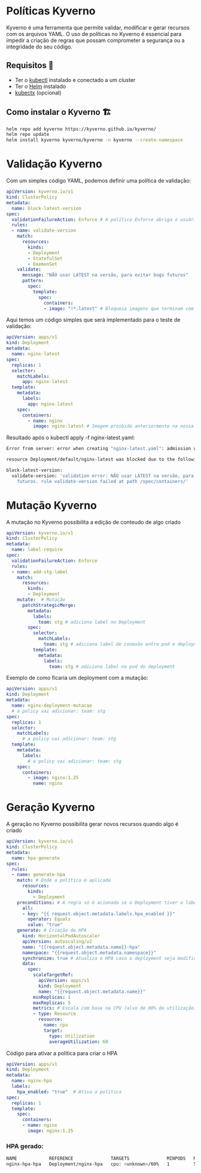 # Políticas Kyverno

Kyverno é uma ferramenta que permite validar, modificar e gerar recursos com os arquivos YAML.
O uso de políticas no Kyverno é essencial para impedir a criação de regras que possam comprometer a segurança ou a integridade do seu código.

## Requisitos 🧰
- Ter o [kubectl](https://kubernetes.io/docs/reference/kubectl/) instalado e conectado a um cluster  
- Ter o [Helm](https://helm.sh/docs/intro/install/) instalado  
- [kubectx](https://github.com/ahmetb/kubectx) (opcional)

## Como instalar o Kyverno 🏗️
```bash
helm repo add kyverno https://kyverno.github.io/kyverno/
helm repo update
helm install kyverno kyverno/kyverno -n kyverno --create-namespace
```



# Validação Kyverno
Com um simples código YAML, podemos definir uma política de validação:
```yaml
apiVersion: kyverno.io/v1
kind: ClusterPolicy
metadata:
  name: block-latest-version
spec:
  validationFailureAction: Enforce # A política Enforce obriga o usuário a cumprir a regra, enquanto a política Audit apenas gera um aviso informativo. 
  rules:
  - name: validate-version
    match:
      resources:
        kinds:
        - Deployment
        - StatefulSet
        - DaemonSet
    validate:
      message: "NÃO usar LATEST na versão, para evitar bugs futuros"
      pattern:
        spec:
          template:
            spec:
              containers:
              - image: "!*:latest" # Bloqueia imagens que terminam com 'latest'
```

Aqui temos um código simples que será implementado para o teste de validação:
```yaml
apiVersion: apps/v1
kind: Deployment
metadata:
  name: nginx-latest
spec:
  replicas: 1
  selector:
    matchLabels:
      app: nginx-latest
  template:
    metadata:
      labels:
        app: nginx-latest
    spec:
      containers:
        - name: nginx
          image: nginx:latest # Imagem proibida anteriormente na nossa política
```
Resultado após o kubectl apply -f nginx-latest.yaml:
```bash
Error from server: error when creating "nginx-latest.yaml": admission webhook "validate.kyverno.svc-fail" denied the request:

resource Deployment/default/nginx-latest was blocked due to the following policies

block-latest-version:
  validate-version: 'validation error: NÃO usar LATEST na versão, para evitar bugs
    futuros. rule validate-version failed at path /spec/containers/'
```



# Mutação Kyverno
A mutação no Kyverno possibilita a edição de conteudo de algo criado
```yaml
apiVersion: kyverno.io/v1
kind: ClusterPolicy
metadata:
  name: label-require
spec:
  validationFailureAction: Enforce
  rules:
  - name: add-stg-label
    match:
      resources:
        kinds:
        - Deployment
    mutate:  # Mutação
      patchStrategicMerge:
        metadata:
          labels:
            team: stg # adiciona label no Deployment
        spec:
          selector:
            matchLabels:
              team: stg # adiciona label de conexão entre pod e deployment
          template:
            metadata:
              labels:
                team: stg # adiciona label no pod do deployment 
```
Exemplo de como ficaria um deployment com a mutação:
```yaml
apiVersion: apps/v1
kind: Deployment
metadata:
  name: nginx-deployment-mutacao
  # a policy vai adicionar: team: stg
spec:
  replicas: 1
  selector:
    matchLabels:
      # a policy vai adicionar: team: stg
  template:
    metadata:
      labels:
        # a policy vai adicionar: team: stg
    spec:
      containers:
        - image: nginx:1.25
          name: nginx
```



# Geração Kyverno
A geração no Kyverno possibilita gerar novos recursos quando algo é criado
```yaml
apiVersion: kyverno.io/v1
kind: ClusterPolicy
metadata:
  name: hpa-generate
spec:
  rules:
  - name: generate-hpa
    match: # Onde a política é aplicada
      resources:
        kinds:
          - Deployment
    preconditions: # A regra só é acionada se o Deployment tiver a label hpa_enabled: "true"
      all:
      - key: "{{ request.object.metadata.labels.hpa_enabled }}"
        operator: Equals
        value: "true"
    generate: # Criação do HPA
      kind: HorizontalPodAutoscaler
      apiVersion: autoscaling/v2
      name: "{{request.object.metadata.name}}-hpa"
      namespace: "{{request.object.metadata.namespace}}"
      synchronize: true # Atualiza o HPA caso o deployment seja modificado
      data:
        spec:
          scaleTargetRef:
            apiVersion: apps/v1
            kind: Deployment
            name: "{{request.object.metadata.name}}"
          minReplicas: 1
          maxReplicas: 5
          metrics: # Escala com base na CPU (alvo de 60% de utilização)
          - type: Resource
            resource:
              name: cpu
              target:
                type: Utilization
                averageUtilization: 60
```
Código para ativar a política para criar o HPA
```yaml
apiVersion: apps/v1
kind: Deployment
metadata:
  name: nginx-hpa
  labels:
    hpa_enabled: "true"  # Ativa a política
spec:
  replicas: 1
  template:
    spec:
      containers:
      - name: nginx
        image: nginx:1.25
```
### HPA gerado:
```bash
NAME            REFERENCE              TARGETS              MINPODS   MAXPODS   REPLICAS   AGE
nginx-hpa-hpa   Deployment/nginx-hpa   cpu: <unknown>/60%   1         5         0          4s
```
